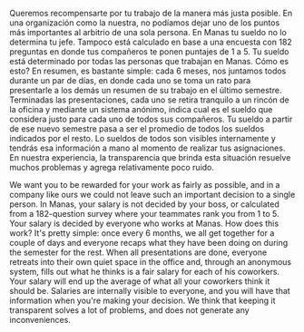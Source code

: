 Queremos recompensarte por tu trabajo de la manera más justa posible. En una organización como la nuestra, no podíamos dejar uno de los puntos más importantes al arbitrio de una sola persona. En Manas tu sueldo no lo determina tu jefe. Tampoco está calculado en base a una encuesta con 182 preguntas en donde tus compañeros te ponen puntajes de 1 a 5.
Tu sueldo está determinado por todas las personas que trabajan en Manas.
Cómo es esto? En resumen, es bastante simple: cada 6 meses, nos juntamos todos durante un par de días, en donde cada uno se toma un rato para presentarle a los demás un resumen de su trabajo en el último semestre. Terminadas las presentaciones, cada uno se retira tranquilo a un rincón de la oficina y mediante un sistema anónimo, indica cual es el sueldo que considera justo para cada uno de todos sus compañeros. Tu sueldo a partir de ese nuevo semestre pasa a ser el promedio de todos los sueldos indicados por el resto.
Lo sueldos de todos son visibles internamente y tendrás esa información a mano al momento de realizar tus asignaciones. En nuestra experiencia, la transparencia que brinda esta situación resuelve muchos problemas y agrega relativamente poco ruido.

We want you to be rewarded for your work as fairly as possible, and in a company like ours we could not leave such an important decision to a single person. In Manas, your salary is not decided by your boss, or calculated from a 182-question survey where your teammates rank you from 1 to 5.
Your salary is decided by everyone who works at Manas.
How does this work? It's pretty simple: once every 6 months, we all get together for a couple of days and everyone recaps what they have been doing on during the semester for the rest. When all presentations are done, everyone retreats into their own quiet space in the office and, through an anonymous system, fills out what he thinks is a fair salary for each of his coworkers. Your salary will end up the average of what all your coworkers think it should be.
Salaries are internally visible to everyone, and you will have that information when you're making your decision. We think that keeping it transparent solves a lot of problems, and does not generate any inconveniences.
